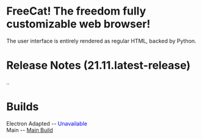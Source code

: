 # FreeCat! The freedom fully customizable web browser!
The user interface is entirely rendered as regular HTML, backed by Python.
# Release Notes (21.11.latest-release)
..
# Builds
Electron Adapted -- <span style="color:blue">Unavailable</span> \
Main -- [Main Build](https://github.com/JaydenDev/freecat)
